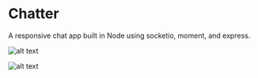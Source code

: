 # Chatter
A  responsive chat app built in Node using socketio, moment, and express.

![alt text](https://i.imgur.com/CqxzpQi.png)

![alt text](https://i.imgur.com/OFcMfbp.png)




